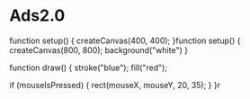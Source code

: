 # Ads2.0
function setup() {
  createCanvas(400, 400);
}function setup() {
  createCanvas(800, 800);
  background("white")
}

function draw() {
  stroke("blue");
  fill("red");
  
  
  if (mouseIsPressed) {
    rect(mouseX, mouseY, 20, 35);
  }
}r
